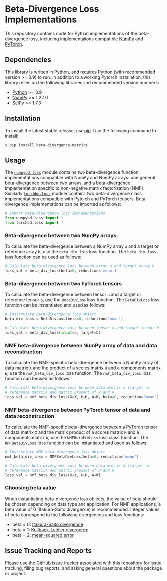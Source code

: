 # Beta-Divergence Loss Implementations

This repository contains code for Python implementations of the beta-divergence loss, including implementations compatible [NumPy](https://numpy.org/) and [PyTorch](https://pytorch.org/).


## Dependencies

This library is written in Python, and requires Python (with recommended version >= 3.9) to run. In addition to a working Pytorch installation, this library relies on the following libraries and recommended version numbers:

* [Python](https://www.python.org/) >= 3.9
* [NumPy](https://numpy.org/) >= 1.22.0
* [SciPy](https://www.scipy.org/) >= 1.7.3


## Installation

To install the latest stable release, use [pip](https://pip.pypa.io/en/stable/). Use the following command to install:

    $ pip install beta-divergence-metrics


## Usage

The [`numpybd.loss`](https://github.com/wecarsoniv/beta-divergence-metrics/blob/main/src/numpy/loss.py) module contains two beta-divergence function implementations compatible with NumPy and NumPy arrays: one general beta-divergence between two arrays, and a beta-divergence implementation specific to non-negative matrix factorization (NMF). Similarly [`torchbd.loss`](https://github.com/wecarsoniv/beta-divergence-metrics/blob/main/src/torchbd/loss.py) module contains two beta-divergence class implementations compatible with Pytorch and PyTorch tensors. Beta-divergence implementations can be imported as follows:

```python
# Import beta-divergence loss implementations
from numpybd.loss import *
from torchbd.loss import *

```


### Beta-divergence between two NumPy arrays

To calculate the beta-divergence between a NumPy array `a` and a target or reference array `b`, use the `beta_div_loss` loss function. The `beta_div_loss` loss function can be used as follows:

```python
# Calculate beta-divergence loss between array a and target array b
loss_val = beta_div_loss(beta=0, reduction='mean')

```


### Beta-divergence between two PyTorch tensors

To calculate the beta-divergence between tensor `a` and a target or reference tensor `b`, use the `BetaDivLoss` loss function. The `BetaDivLoss` loss function can be instantiated and used as follows:

```python
# Instantiate beta-divergence loss object
beta_div_loss = BetaDivLoss(beta=0, reduction='mean')

# Calculate beta-divergence loss between tensor a and target tensor b
loss_val = beta_div_loss(input=a, target=b)

```


### NMF beta-divergence between NumPy array of data and data reconstruction

To calculate the NMF-specific beta-divergence between a NumPy array of data matrix `X` and the product of a scores matrix `H` and a components matrix `W`, use the `nmf_beta_div_loss` loss function. The `nmf_beta_div_loss` loss function can beused as follows:

```python
# Calculate beta-divergence loss between data matrix X (target or
# reference matrix) and matrix product of H and W
loss_val = nmf_beta_div_loss(X=X, H=H, W=W, beta=0, reduction='mean')

```


### NMF beta-divergence between PyTorch tensor of data and data reconstruction

To calculate the NMF-specific beta-divergence between a PyTorch tensor of data matrix `X` and the matrix product of a scores matrix `H` and a components matrix `W`, use the `NMFBetaDivLoss` loss class function. The `NMFBetaDivLoss` loss function can be instantiated and used as follows:

```python
# Instantiate NMF beta-divergence loss object
nmf_beta_div_loss = NMFBetaDivLoss(beta=0, reduction='mean')

# Calculate beta-divergence loss between data matrix X (target or
# reference matrix) and matrix product of H and W
loss_val = nmf_beta_div_loss(X=X, H=H, W=W)

```


### Choosing beta value

When instantiating beta-divergence loss objects, the value of beta should be chosen depending on data type and application. For NMF applications, a beta value of 0 (Itakura-Saito divergence) is recommemded. Integer values of beta correspond to the following divergences and loss functions:

* beta = 0: [Itakura-Saito divergence](https://en.wikipedia.org/wiki/Itakura-Saito_distance)
* beta = 1: [Kullback-Leibler divergence](https://en.wikipedia.org/wiki/Kullback-Leibler_divergence)
* beta = 2: [mean-squared error](https://en.wikipedia.org/wiki/Mean_squared_error)


## Issue Tracking and Reports

Please use the [GitHub issue tracker](https://github.com/wecarsoniv/beta-divergence-metrics/issues) associated with this repository for issue tracking, filing bug reports, and asking general questions about the package or project.

